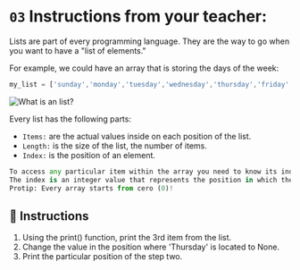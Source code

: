  # `03` Instructions from your teacher:

Lists are part of every programming language. They are the way to go when you want to have a "list of elements."

For example, we could have an array that is storing the days of the week:
```js
my_list = ['sunday','monday','tuesday','wednesday','thursday','friday','saturday'];
```

![What is an list?](http://i.imgur.com/DbmSOHT.png)

Every list has the following parts:
- `Items:` are the actual values inside on each position of the list.
- `Length:` is the size of the list, the number of items.
- `Index:` is the position of an element.
```py
To access any particular item within the array you need to know its index (position).
The index is an integer value that represents the position in which the element is located.
Protip: Every array starts from cero (0)!
```

## 📝 Instructions

1. Using the print() function, print the 3rd item from the list.
2. Change the value in the position where 'Thursday' is located to None.
3. Print the particular position of the step two.



